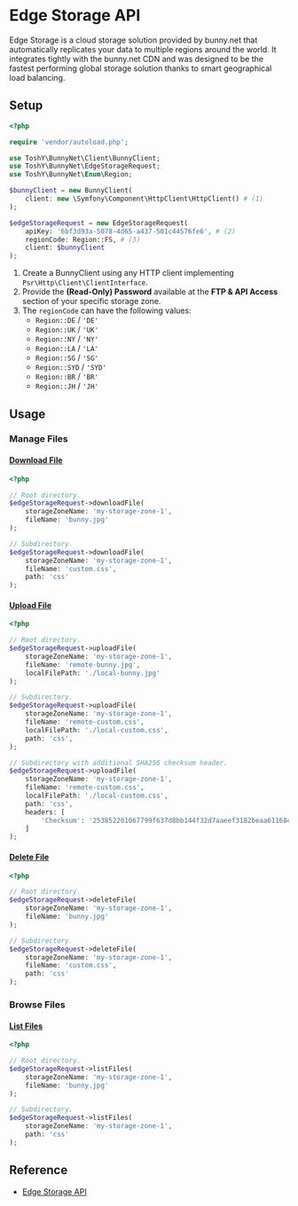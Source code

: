 # Edge Storage API

Edge Storage is a cloud storage solution provided by bunny.net that automatically replicates your data to multiple regions around the world. It integrates tightly with the bunny.net CDN and was designed to be the fastest performing global storage solution thanks to smart geographical load balancing.

## Setup

```php
<?php

require 'vendor/autoload.php';

use ToshY\BunnyNet\Client\BunnyClient;
use ToshY\BunnyNet\EdgeStorageRequest;
use ToshY\BunnyNet\Enum\Region;

$bunnyClient = new BunnyClient(
    client: new \Symfony\Component\HttpClient\HttpClient() # (1)
);

$edgeStorageRequest = new EdgeStorageRequest(
    apiKey: '6bf3d93a-5078-4d65-a437-501c44576fe6', # (2)
    regionCode: Region::FS, # (3)
    client: $bunnyClient
);
```

1. Create a BunnyClient using any HTTP client implementing `Psr\Http\Client\ClientInterface`.
2. Provide the **(Read-Only) Password** available at the **FTP & API Access** section of your specific storage zone.
3. The `regionCode` can have the following values:
    - `Region::DE` / `'DE'`
    - `Region::UK` / `'UK'`
    - `Region::NY` / `'NY'`
    - `Region::LA` / `'LA'`
    - `Region::SG` / `'SG'`
    - `Region::SYD` / `'SYD'`
    - `Region::BR` / `'BR'`
    - `Region::JH` / `'JH'`

## Usage

### Manage Files

#### [Download File](https://docs.bunny.net/reference/get_-storagezonename-path-filename)

```php
<?php

// Root directory.
$edgeStorageRequest->downloadFile(
    storageZoneName: 'my-storage-zone-1',
    fileName: 'bunny.jpg'
);

// Subdirectory.
$edgeStorageRequest->downloadFile(
    storageZoneName: 'my-storage-zone-1',
    fileName: 'custom.css',
    path: 'css'
);
```

#### [Upload File](https://docs.bunny.net/reference/put_-storagezonename-path-filename)

```php
<?php

// Root directory.
$edgeStorageRequest->uploadFile(
    storageZoneName: 'my-storage-zone-1',
    fileName: 'remote-bunny.jpg',
    localFilePath: './local-bunny.jpg'
);

// Subdirectory.
$edgeStorageRequest->uploadFile(
    storageZoneName: 'my-storage-zone-1',
    fileName: 'remote-custom.css',
    localFilePath: './local-custom.css',
    path: 'css',
);

// Subdirectory with additional SHA256 checksum header.
$edgeStorageRequest->uploadFile(
    storageZoneName: 'my-storage-zone-1',
    fileName: 'remote-custom.css',
    localFilePath: './local-custom.css',
    path: 'css',
    headers: [
        'Checksum': '253852201067799f637d8bb144f32d7aaeef3182beaa61168e0aa87dbe336d7c'
    ]
);
```

#### [Delete File](https://docs.bunny.net/reference/delete_-storagezonename-path-filename)

```php
<?php

// Root directory.
$edgeStorageRequest->deleteFile(
    storageZoneName: 'my-storage-zone-1',
    fileName: 'bunny.jpg'
);

// Subdirectory.
$edgeStorageRequest->deleteFile(
    storageZoneName: 'my-storage-zone-1',
    fileName: 'custom.css',
    path: 'css'
);
```

### Browse Files

#### [List Files](https://docs.bunny.net/reference/get_-storagezonename-path-)

```php
<?php

// Root directory.
$edgeStorageRequest->listFiles(
    storageZoneName: 'my-storage-zone-1',
    fileName: 'bunny.jpg'
);

// Subdirectory.
$edgeStorageRequest->listFiles(
    storageZoneName: 'my-storage-zone-1',
    path: 'css'
);
```

## Reference

* [Edge Storage API](https://docs.bunny.net/reference/storage-api)
